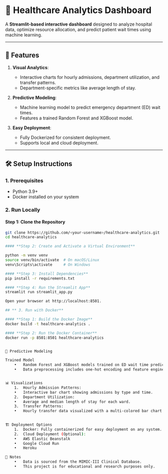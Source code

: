 # 🏥 Healthcare Analytics Dashboard

A **Streamlit-based interactive dashboard** designed to analyze hospital data, optimize resource allocation, and predict patient wait times using machine learning.

---

## 🚀 Features

1. **Visual Analytics**:
   - Interactive charts for hourly admissions, department utilization, and transfer patterns.
   - Department-specific metrics like average length of stay.

2. **Predictive Modeling**:
   - Machine learning model to predict emergency department (ED) wait times.
   - Features a trained Random Forest and XGBoost model.

3. **Easy Deployment**:
   - Fully Dockerized for consistent deployment.
   - Supports local and cloud deployment.

---

## 🛠️ Setup Instructions

### **1. Prerequisites**
- Python 3.9+
- Docker installed on your system

### **2. Run Locally**

#### **Step 1: Clone the Repository**
```bash
git clone https://github.com/<your-username>/healthcare-analytics.git
cd healthcare-analytics

#### **Step 2: Create and Activate a Virtual Environment**

python -m venv venv
source venv/bin/activate  # On macOS/Linux
venv\Scripts\activate     # On Windows

#### **Step 3: Install Dependencies**
pip install -r requirements.txt

#### **Step 4: Run the Streamlit App**
streamlit run streamlit_app.py

Open your browser at http://localhost:8501.

## ** 3. Run with Docker**

#### **Step 1: Build the Docker Image**
docker build -t healthcare-analytics .

#### **Step 2: Run the Docker Container**
docker run -p 8501:8501 healthcare-analytics


🧠 Predictive Modeling

Trained Model
	•	Random Forest and XGBoost models trained on ED wait time prediction.
	•	Data preprocessing includes one-hot encoding and feature engineering.


📊 Visualizations
	1.	Hourly Admission Patterns:
	•	Interactive bar chart showing admissions by type and time.
	2.	Department Utilization:
	•	Average and median length of stay for each ward.
	3.	Transfer Patterns:
	•	Hourly transfer data visualized with a multi-colored bar chart.

    
🏗️ Deployment Options
	1.	Docker: Fully containerized for easy deployment on any system.
	2.	Cloud Deployment (Optional):
	•	AWS Elastic Beanstalk
	•	Google Cloud Run
	•	Heroku

📝 Notes
	•	Data is sourced from the MIMIC-III Clinical Database.
	•	This project is for educational and research purposes only.
